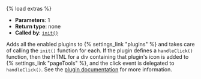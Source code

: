 {% load extras %}

* **Parameters**: 1
* **Return type**: none
* **Called by**: [`init()`](#init)

Adds all the enabled plugins to {% settings_link "plugins" %} and takes care
of calling the `init()` function for each. If the plugin defines a
`handleClick()` function, then the HTML for a div containing that plugin's icon
is added to {% settings_link "pageTools" %}, and the click event is delegated
to `handleClick()`. See the [plugin documentation](MONKEY) for more information.
